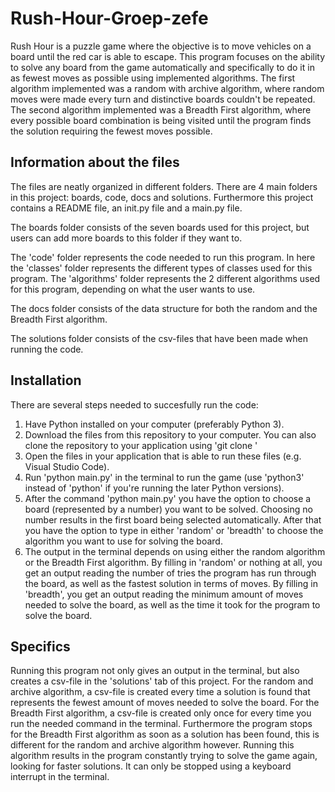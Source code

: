 # Rush-Hour-Groep-zefe

Rush Hour is a puzzle game where the objective is to move vehicles on a board until the red car is able to escape. This program focuses on the ability to solve any board from the game automatically and specifically to do it in as fewest moves as possible using implemented algorithms. The first algorithm implemented was a random with archive algorithm, where random moves were made every turn and distinctive boards couldn't be repeated. The second algorithm implemented was a Breadth First algorithm, where every possible board combination is being visited until the program finds the solution requiring the fewest moves possible. 

## Information about the files

The files are neatly organized in different folders. There are 4 main folders in this project: boards, code, docs and solutions. Furthermore this project contains a README file, an init.py file and a main.py file.

The boards folder consists of the seven boards used for this project, but users can add more boards to this folder if they want to.

The 'code' folder represents the code needed to run this program. In here the 'classes' folder represents the different types of classes used for this program. The 'algorithms' folder represents the 2 different algorithms used for this program, depending on what the user wants to use.

The docs folder consists of the data structure for both the random and the Breadth First algorithm.

The solutions folder consists of the csv-files that have been made when running the code.

## Installation

There are several steps needed to succesfully run the code:
1. Have Python installed on your computer (preferably Python 3).
2. Download the files from this repository to your computer. You can also clone the repository to your application using 'git clone '
3. Open the files in your application that is able to run these files (e.g. Visual Studio Code).
4. Run 'python main.py' in the terminal to run the game (use 'python3' instead of 'python' if you're running the later Python versions).
5. After the command 'python main.py' you have the option to choose a board (represented by a number) you want to be solved. Choosing no number results in the first board being selected automatically. After that you have the option to type in either 'random' or 'breadth' to choose the algorithm you want to use for solving the board.
6. The output in the terminal depends on using either the random algorithm or the Breadth First algorithm. By filling in 'random' or nothing at all, you get an output reading the number of tries the program has run through the board, as well as the fastest solution in terms of moves. By filling in 'breadth', you get an output reading the minimum amount of moves needed to solve the board, as well as the time it took for the program to solve the board.

## Specifics

Running this program not only gives an output in the terminal, but also creates a csv-file in the 'solutions' tab of this project. For the random and archive algorithm, a csv-file is created every time a solution is found that represents the fewest amount of moves needed to solve the board. For the Breadth First algorithm, a csv-file is created only once for every time you run the needed command in the terminal. Furthermore the program stops for the Breadth First algorithm as soon as a solution has been found, this is different for the random and archive algorithm however. Running this algorithm results in the program constantly trying to solve the game again, looking for faster solutions. It can only be stopped using a keyboard interrupt in the terminal. 
